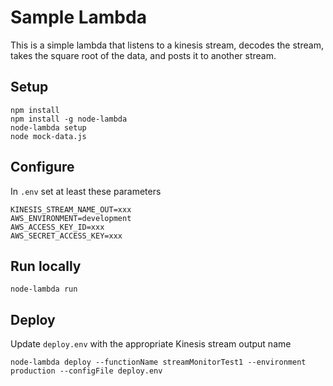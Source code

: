 # Sample Lambda

This is a simple lambda that listens to a kinesis stream, decodes the stream, takes the square root of the data, and posts it to another stream.

## Setup

```
npm install
npm install -g node-lambda
node-lambda setup
node mock-data.js
```

## Configure

In `.env` set at least these parameters

```
KINESIS_STREAM_NAME_OUT=xxx
AWS_ENVIRONMENT=development
AWS_ACCESS_KEY_ID=xxx
AWS_SECRET_ACCESS_KEY=xxx
```

## Run locally

```
node-lambda run
```

## Deploy

Update `deploy.env` with the appropriate Kinesis stream output name

```
node-lambda deploy --functionName streamMonitorTest1 --environment production --configFile deploy.env
```
